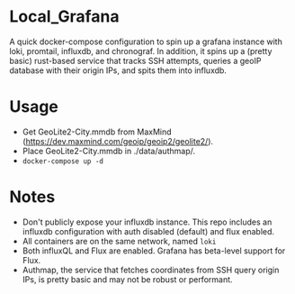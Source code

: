 # Local_Grafana

A quick docker-compose configuration to spin up a grafana instance with loki, promtail, influxdb, and chronograf.
In addition, it spins up a (pretty basic) rust-based service that tracks SSH attempts, queries a geoIP database with their origin IPs, and spits them into influxdb.

# Usage

- Get GeoLite2-City.mmdb from MaxMind (https://dev.maxmind.com/geoip/geoip2/geolite2/).
- Place GeoLite2-City.mmdb in ./data/authmap/.
- `docker-compose up -d`

# Notes
- Don't publicly expose your influxdb instance. This repo includes an influxdb configuration with auth disabled (default) and flux enabled.
- All containers are on the same network, named `loki`
- Both influxQL and Flux are enabled. Grafana has beta-level support for Flux.
- Authmap, the service that fetches coordinates from SSH query origin IPs, is pretty basic and may not be robust or performant.
